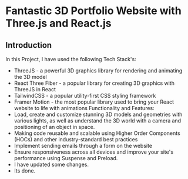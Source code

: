 #  Fantastic 3D Portfolio Website with Three.js and React.js




## Introduction

In this Project, I have used the following Tech Stack's:
- ThreeJS - a powerful 3D graphics library for rendering and animating the 3D model
- React Three Fiber - a popular library for creating 3D graphics with ThreeJS in React
- TailwindCSS - a popular utility-first CSS styling framework
- Framer Motion - the most popular library used to bring your React website to life with animations
Functionality and Features:
- Load, create and customize stunning 3D models and geometries with various lights, as well as understand the 3D world with a camera and positioning of an object in space.
- Making code reusable and scalable using Higher Order Components (HOCs) and other industry-standard best practices
- Implement sending emails through a form on the website
- Ensure responsiveness across all devices and improve your site's performance using Suspense and Preload.
- I have updated some changes.
- Its done.

